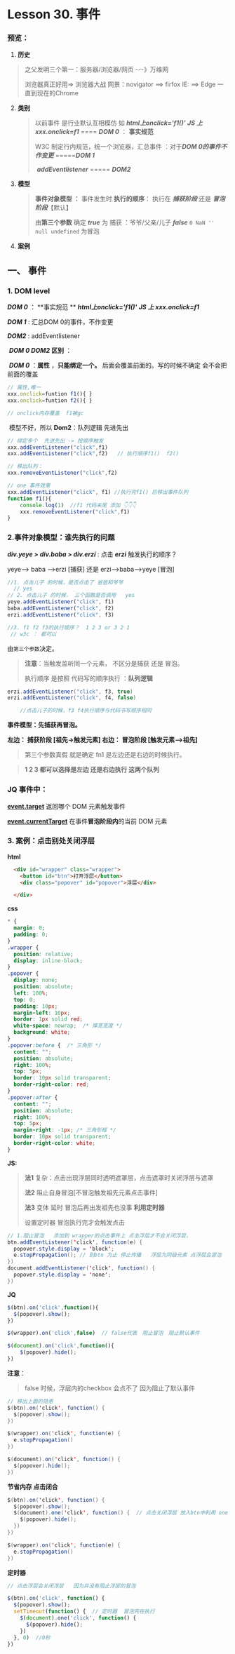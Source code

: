 # Lesson 30. 事件

### 预览：

1.  **历史**

   >之父发明三个第一：服务器/浏览器/网页       ---》万维网
   >
   >浏览器真正好用=> 浏览器大战 网景：novigator   ==> firfox    IE:  ==> Edge     一直到现在的Chrome 

2. **类别**

   >以前事件 是行业默认互相模仿 如 ***html上onclick='f1()'***  ***JS 上 xxx.onclick=f1***   ==== ***DOM 0***   ： **事实规范**
   >
   >W3C   制定行内规范，统一个浏览器，汇总事件  ：对于***DOM 0的事件不作变更***  =====***DOM 1***
   >
   >​		***addEventlistener***    ===== ***DOM2***  

3. **模型**

   >**事件对象模型 ：**  事件发生时 **执行的顺序**： 执行在 ***捕获阶段*** 还是 ***冒泡阶段***【默认】
   >
   >由**第三个参数** 确定   ***true***  为 捕获 ：爷爷/父亲/儿子  ***false*** `0 NaN '' null undefined` 为冒泡

4. **案例**



## **一、 事件**

### 1. **DOM level**

***DOM 0***  ： **事实规范 **      ***html上onclick='f1()'***  ***JS 上 xxx.onclick=f1*** 

***DOM 1*** : 汇总DOM 0的事件，不作变更

***DOM2***  : addEventlistener    



​       ***DOM 0  DOM2*** **区别**  ：

​            ***DOM 0***  ：**属性** ，**只能绑定一个。**  后面会覆盖前面的。写的时候不确定  会不会把前面的覆盖

``` javascript
// 属性,唯一 
xxx.onclick=funtion f1(){ }
xxx.onclick=funtion f2(){ }

// onclick内存覆盖  f1被gc 
```

​        模型不好，所以 **Dom2**：队列逻辑  先进先出

``` javascript
// 绑定多个  先进先出 -> 按顺序触发
xxx.addEventListener("click",f1)
xxx.addEventListener("click",f2)   // 执行顺序f1()  f2()

// 移出队列：
xxx.removeEventListener("click",f2) 

// one 事件效果
xxx.addEventListener("click", f1) //执行完f1() 后移出事件队列
function f1(){
    console.log(1)  //f1 代码末尾 添加 👇👇👇
	xxx.removeEventListener("click",f1)    
}
```



### 2.事件对象模型：谁先执行的问题

***div.yeye > div.baba > div.erzi***  :  点击 ***erzi***  触发执行的顺序？

 yeye--> baba -->erzi  [捕获] 还是   erzi-->baba-->yeye  [冒泡]

``` javascript
//1. 点击儿子 的时候，是否点击了 爸爸和爷爷
  // yes
// 2. 点击儿子 的时候， 三个函数是否调用   yes
yeye.addEventListener("click", f1) 
baba.addEventListener("click", f2) 
erzi.addEventListener("click", f3) 

//3. f1 f2 f3的执行顺序？  1 2 3 or 3 2 1
 // w3c ： 都可以
```



由`第三个参数`决定。

> **注意**：当触发监听同一个元素， 不区分是捕获 还是 冒泡。
>
> 执行顺序   是按照 代码写的顺序执行  ：**队列逻辑**

``` java
erzi.addEventListener("click", f3, true)   
erzi.addEventListener("click", f4, false) 

    //点击儿子的时候，f3 f4执行顺序与代码书写顺序相同
```



**事件模型：先捕获再冒泡。**

**左边： 捕获阶段 [祖先->触发元素]  右边： 冒泡阶段 [触发元素-->祖先]**

> 第三个参数真假 就是确定 fn1 是左边还是右边的时候执行。

>**1 2 3 都可以选择是左边 还是右边执行  这两个队列**



### JQ 事件中：

[**event.target**](https://www.runoob.com/jquery/jq-event-target.html)                返回哪个 DOM 元素触发事件

[**event.currentTarget**](https://www.runoob.com/jquery/jq-event-currenttarget.html) 在事件**冒泡阶段内**的当前 DOM 元素



### 3.  案例：点击别处关闭浮层

**html**

``` html
  <div id="wrapper" class="wrapper">
    <button id="btn">打开浮层</button>
    <div class="popover" id="popover">浮层</div>

  </div>

```

**css**

``` css
* {
  margin: 0;
  padding: 0;
}
.wrapper {
  position: relative;
  display: inline-block;
}
.popover {
  display: none;
  position: absolute;
  left: 100%;
  top: 0;
  padding: 10px;
  margin-left: 10px;
  border: 1px solid red;
  white-space: nowrap;  /* 撑宽宽度 */
  background: white;
}
.popover:before {  /* 三角形 */
  content: "";
  position: absolute;
  right: 100%;
  top: 5px;
  border: 10px solid transparent;
  border-right-color: red;
}
.popover:after { 
  content: "";
  position: absolute;
  right: 100%;
  top: 5px;
  margin-right: -1px; /* 三角形框 */
  border: 10px solid transparent;
  border-right-color: white;
}
```



**JS:**

>**法1** 复杂：点击出现浮层同时透明遮罩层，点击遮罩时关闭浮层与遮罩
>
>**法2** 阻止自身冒泡[不冒泡触发祖先元素点击事件]
>
>**法3** 变体  延时 冒泡后再出发祖先也没事 **利用定时器**
>
>设置定时器 冒泡执行完才会触发点击

``` java
// 1.阻止冒泡   添加到 wrapper的点击事件上 点击浮层才不会关闭浮层，
btn.addEventListener('click', function(e) {
  popover.style.display = 'block';
  e.stopPropagation(); // 到btn 为止 停止传播   浮层为同级元素 点浮层会冒泡
})
document.addEventListener('click', function() {
  popover.style.display = 'none';
})
```



**JQ**

``` javascript
$(btn).on('click',function(){
  $(popover).show();
})

$(wrapper).on('click',false)  // false代表　阻止冒泡　阻止默认事件

$(document).on('click',function(){
    $(popover).hide();
})
```

**注意**：　

>false 时候，浮层内的checkbox 会点不了  因为阻止了默认事件
>

``` java
// 移出上面的隐患
$(btn).on('click', function() {
  $(popover).show();
})

$(wrapper).on('click', function(e) {
  e.stopPropagation()
})

$(document).on('click', function() {
  $(popover).hide();
})
```

**节省内存 点击闭合**

``` java
$(btn).on('click', function() {
  $(popover).show();
  $(document).one('click', function() {  // 点击关闭浮层 放入btn中利用 one事件
    $(popover).hide();
  })
})

$(wrapper).on('click', function(e) {
  e.stopPropagation()
})
```

**定时器** 

``` javascript
// 点击浮层会关闭浮层   因为并没有阻止浮层的冒泡

$(btn).on('click', function() {
  $(popover).show();
  setTimeout(function() {  // 定时器  冒泡完在执行
    $(document).one('click', function() {
      $(popover).hide();
    })
  }, 0)  //0秒
})
```

